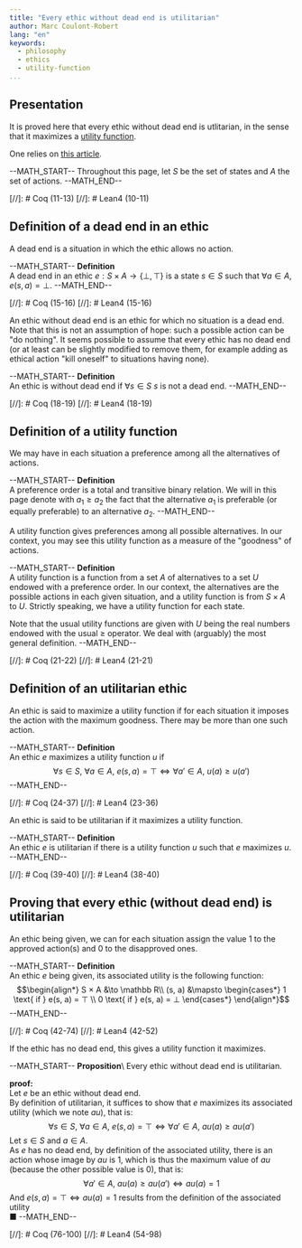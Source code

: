 ```yaml
---
title: "Every ethic without dead end is utilitarian"
author: Marc Coulont-Robert
lang: "en"
keywords:
  - philosophy
  - ethics
  - utility-function
...
```



## Presentation

It is proved here that every ethic without dead end is utlitarian, in the sense that it maximizes a [utility function](https://en.wikipedia.org/wiki/Utility#Preference).

One relies on [this article](https://leibnizproject.com/Articles/ethics_first_steps.html).

--MATH_START--
Throughout this page, let $S$ be the set of states and $A$ the set of actions.
--MATH_END--

[//]: # Coq (11-13)
[//]: # Lean4 (10-11)


## Definition of a dead end in an ethic

A dead end is a situation in which the ethic allows no action.

--MATH_START--
$\mathbf{Definition}$\
A dead end in an ethic $e: S × A \to \{⊥ ,⊤\}$ is a state $s \in S$ such that $\forall a \in A, e(s, a) = ⊥$.
--MATH_END--

[//]: # Coq (15-16)
[//]: # Lean4 (15-16)

An ethic without dead end is an ethic for which no situation is a dead end. Note that this is not an assumption of hope: such a possible action can be "do nothing". It seems possible to assume that every ethic has no dead end (or at least can be slightly modified to remove them, for example adding as ethical action "kill oneself" to situations having none).

--MATH_START--
$\mathbf{Definition}$\
An ethic is without dead end if $\forall s \in S$ $s$ is not a dead end.
--MATH_END--

[//]: # Coq (18-19)
[//]: # Lean4 (18-19)


## Definition of a utility function

We may have in each situation a preference among all the alternatives of actions.

--MATH_START--
$\mathbf{Definition}$\
A preference order is a total and transitive binary relation. We will in this page denote with $a_1 \ge a_2$ the fact that the alternative $a_1$ is preferable (or equally preferable) to an alternative $a_2$.
--MATH_END--

A utility function gives preferences among all possible alternatives. In our context, you may see this utility function as a measure of the "goodness" of actions.

--MATH_START--
$\mathbf{Definition}$\
A utility function is a function from a set $A$ of alternatives to a set $U$ endowed with a preference order. In our context, the alternatives are the possible actions in each given situation, and a utility function is from $S × A$ to $U$. Strictly speaking, we have a utility function for each state.

Note that the usual utility functions are given with $U$ being the real numbers endowed with the usual $\ge$ operator. We deal with (arguably) the most general definition.
--MATH_END--

[//]: # Coq (21-22)
[//]: # Lean4 (21-21)


## Definition of an utilitarian ethic

An ethic is said to maximize a utility function if for each situation it imposes the action with the maximum goodness. There may be more than one such action.

--MATH_START--
$\mathbf{Definition}$\
An ethic $e$ maximizes a utility function $u$ if
$$\forall s \in S,\ \forall a \in A,\ e(s, a)=⊤ \iff \forall a' \in A,\ u(a) \ge u(a')$$
--MATH_END--

[//]: # Coq (24-37)
[//]: # Lean4 (23-36)

An ethic is said to be utilitarian if it maximizes a utility function.

--MATH_START--
$\mathbf{Definition}$\
An ethic $e$ is utilitarian if there is a utility function $u$ such that $e$ maximizes $u$.
--MATH_END--

[//]: # Coq (39-40)
[//]: # Lean4 (38-40)


## Proving that every ethic (without dead end) is utilitarian

An ethic being given, we can for each situation assign the value $1$ to the approved action(s) and $0$ to the disapproved ones.

--MATH_START--
$\mathbf{Definition}$\
An ethic $e$ being given, its associated utility is the following function:
$$\begin{align*}
    S × A &\to \mathbb R\\
    (s, a) &\mapsto \begin{cases*}
        1 \text{ if } e(s, a) = ⊤ \\
        0 \text{ if } e(s, a) = ⊥
    \end{cases*}
\end{align*}$$
--MATH_END--

[//]: # Coq (42-74)
[//]: # Lean4 (42-52)

If the ethic has no dead end, this gives a utility function it maximizes.

--MATH_START--
$\mathbf{Proposition}$\ 
Every ethic without dead end is utilitarian.

$\mathbf{proof:}$\
Let $e$ be an ethic without dead end. \
By definition of utilitarian, it suffices to show that $e$ maximizes its associated utility (which we note $au$), that is: \
$$\forall s \in S,\ \forall a \in A,\ e(s, a)=⊤ \iff \forall a' \in A,\ au(a) \ge au(a')$$
Let $s \in S$ and $a \in A$. \
As $e$ has no dead end, by definition of the associated utility, there is an action whose image by $au$ is $1$, which is thus the maximum value of $au$ (because the other possible value is $0$), that is: \
$$\forall a' \in A,\ au(a) \ge au(a') \iff au(a) = 1$$
And $e(s, a)=⊤ \iff au(a) = 1$ results from the definition of the associated utility \
■
--MATH_END--

[//]: # Coq (76-100)
[//]: # Lean4 (54-98)
